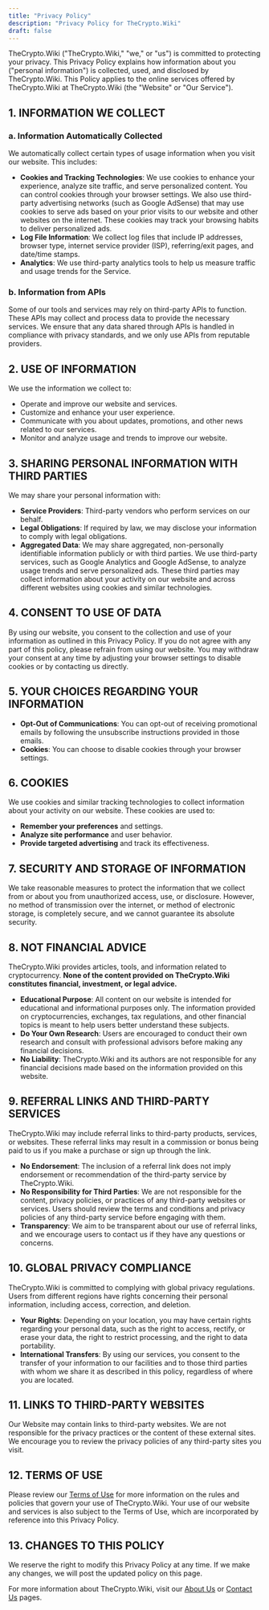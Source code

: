 ```yaml
---
title: "Privacy Policy"
description: "Privacy Policy for TheCrypto.Wiki"
draft: false
---
```


TheCrypto.Wiki ("TheCrypto.Wiki," "we," or "us") is committed to protecting your privacy. This Privacy Policy explains how information about you ("personal information") is collected, used, and disclosed by TheCrypto.Wiki. This Policy applies to the online services offered by TheCrypto.Wiki at TheCrypto.Wiki (the "Website" or "Our Service").

## 1. INFORMATION WE COLLECT

### a. Information Automatically Collected

We automatically collect certain types of usage information when you visit our website. This includes:

- **Cookies and Tracking Technologies**: We use cookies to enhance your experience, analyze site traffic, and serve personalized content. You can control cookies through your browser settings. We also use third-party advertising networks (such as Google AdSense) that may use cookies to serve ads based on your prior visits to our website and other websites on the internet. These cookies may track your browsing habits to deliver personalized ads.
- **Log File Information**: We collect log files that include IP addresses, browser type, internet service provider (ISP), referring/exit pages, and date/time stamps.
- **Analytics**: We use third-party analytics tools to help us measure traffic and usage trends for the Service.

### b. Information from APIs

Some of our tools and services may rely on third-party APIs to function. These APIs may collect and process data to provide the necessary services. We ensure that any data shared through APIs is handled in compliance with privacy standards, and we only use APIs from reputable providers.

## 2. USE OF INFORMATION

We use the information we collect to:

- Operate and improve our website and services.
- Customize and enhance your user experience.
- Communicate with you about updates, promotions, and other news related to our services.
- Monitor and analyze usage and trends to improve our website.

## 3. SHARING PERSONAL INFORMATION WITH THIRD PARTIES

We may share your personal information with:

- **Service Providers**: Third-party vendors who perform services on our behalf.
- **Legal Obligations**: If required by law, we may disclose your information to comply with legal obligations.
- **Aggregated Data**: We may share aggregated, non-personally identifiable information publicly or with third parties.
  We use third-party services, such as Google Analytics and Google AdSense, to analyze usage trends and serve personalized ads. These third parties may collect information about your activity on our website and across different websites using cookies and similar technologies.

## 4. CONSENT TO USE OF DATA

By using our website, you consent to the collection and use of your information as outlined in this Privacy Policy. If you do not agree with any part of this policy, please refrain from using our website. You may withdraw your consent at any time by adjusting your browser settings to disable cookies or by contacting us directly.

## 5. YOUR CHOICES REGARDING YOUR INFORMATION

- **Opt-Out of Communications**: You can opt-out of receiving promotional emails by following the unsubscribe instructions provided in those emails.
- **Cookies**: You can choose to disable cookies through your browser settings.

## 6. COOKIES

We use cookies and similar tracking technologies to collect information about your activity on our website. These cookies are used to:

- **Remember your preferences** and settings.
- **Analyze site performance** and user behavior.
- **Provide targeted advertising** and track its effectiveness.

## 7. SECURITY AND STORAGE OF INFORMATION

We take reasonable measures to protect the information that we collect from or about you from unauthorized access, use, or disclosure. However, no method of transmission over the internet, or method of electronic storage, is completely secure, and we cannot guarantee its absolute security.

## 8. NOT FINANCIAL ADVICE

TheCrypto.Wiki provides articles, tools, and information related to cryptocurrency. **None of the content provided on TheCrypto.Wiki constitutes financial, investment, or legal advice.**

- **Educational Purpose**: All content on our website is intended for educational and informational purposes only. The information provided on cryptocurrencies, exchanges, tax regulations, and other financial topics is meant to help users better understand these subjects.
- **Do Your Own Research**: Users are encouraged to conduct their own research and consult with professional advisors before making any financial decisions.
- **No Liability**: TheCrypto.Wiki and its authors are not responsible for any financial decisions made based on the information provided on this website.

## 9. REFERRAL LINKS AND THIRD-PARTY SERVICES

TheCrypto.Wiki may include referral links to third-party products, services, or websites. These referral links may result in a commission or bonus being paid to us if you make a purchase or sign up through the link.

- **No Endorsement**: The inclusion of a referral link does not imply endorsement or recommendation of the third-party service by TheCrypto.Wiki.
- **No Responsibility for Third Parties**: We are not responsible for the content, privacy policies, or practices of any third-party websites or services. Users should review the terms and conditions and privacy policies of any third-party service before engaging with them.
- **Transparency**: We aim to be transparent about our use of referral links, and we encourage users to contact us if they have any questions or concerns.

## 10. GLOBAL PRIVACY COMPLIANCE

TheCrypto.Wiki is committed to complying with global privacy regulations. Users from different regions have rights concerning their personal information, including access, correction, and deletion.

- **Your Rights**: Depending on your location, you may have certain rights regarding your personal data, such as the right to access, rectify, or erase your data, the right to restrict processing, and the right to data portability.
- **International Transfers**: By using our services, you consent to the transfer of your information to our facilities and to those third parties with whom we share it as described in this policy, regardless of where you are located.

## 11. LINKS TO THIRD-PARTY WEBSITES

Our Website may contain links to third-party websites. We are not responsible for the privacy practices or the content of these external sites. We encourage you to review the privacy policies of any third-party sites you visit.

## 12. TERMS OF USE

Please review our [Terms of Use](/terms) for more information on the rules and policies that govern your use of TheCrypto.Wiki. Your use of our website and services is also subject to the Terms of Use, which are incorporated by reference into this Privacy Policy.

## 13. CHANGES TO THIS POLICY

We reserve the right to modify this Privacy Policy at any time. If we make any changes, we will post the updated policy on this page.

For more information about TheCrypto.Wiki, visit our [About Us](/about) or [Contact Us](/contact) pages.
